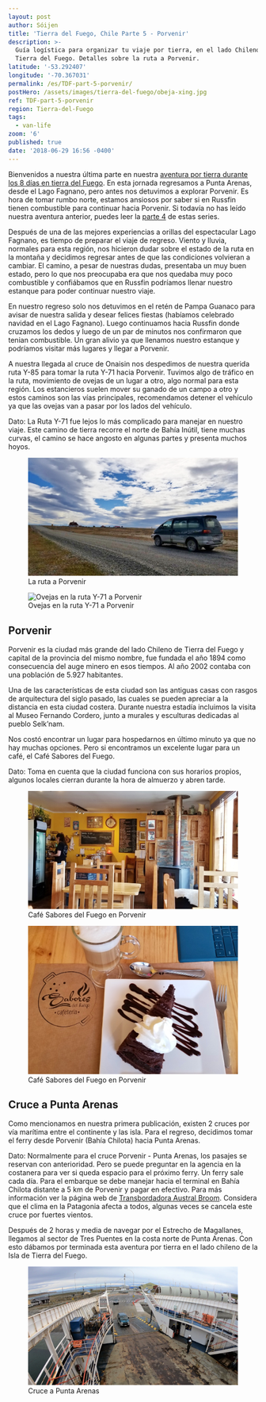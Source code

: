 ```yaml
---
layout: post
author: Sóijen
title: 'Tierra del Fuego, Chile Parte 5 - Porvenir'
description: >-
  Guía logística para organizar tu viaje por tierra, en el lado Chileno de
  Tierra del Fuego. Detalles sobre la ruta a Porvenir.
latitude: '-53.292407'
longitude: '-70.367031'
permalink: /es/TDF-part-5-porvenir/
postHero: /assets/images/tierra-del-fuego/obeja-xing.jpg
ref: TDF-part-5-porvenir
region: Tierra-del-Fuego
tags:
  - van-life
zoom: '6'
published: true
date: '2018-06-29 16:56 -0400'
---
```

Bienvenidos a nuestra última parte en nuestra <a href="/es/tierra-del-fuego-van-overview/">aventura por tierra durante los 8 días en tierra del Fuego</a>. En esta jornada regresamos a Punta Arenas, desde el Lago Fagnano, pero antes nos detuvimos a explorar Porvenir. Es hora de tomar rumbo norte, estamos ansiosos por saber si en Russfin tienen combustible para continuar hacia Porvenir. Si todavía no has leído nuestra aventura anterior, puedes leer la <a href="/es/TDF-part-4-pampa-guanaco-caleta-maria/">parte 4</a> de estas series.

Después de una de las mejores experiencias a orillas del espectacular Lago Fagnano, es tiempo de preparar el viaje de regreso. Viento y lluvia, normales para esta región, nos hicieron dudar sobre el estado de la ruta en la montaña y decidimos regresar antes de que las condiciones volvieran a cambiar. El camino, a pesar de nuestras dudas, presentaba un muy buen estado, pero lo que nos preocupaba era que nos quedaba muy poco combustible y confiábamos que en Russfin podríamos llenar nuestro estanque para poder continuar nuestro viaje.

En nuestro regreso solo nos detuvimos en el retén de Pampa Guanaco para avisar de nuestra salida y desear felices fiestas (habíamos celebrado navidad en el Lago Fagnano). Luego continuamos hacia Russfin donde cruzamos los dedos y luego de un par de minutos nos confirmaron que tenian combustible. Un gran alivio ya que llenamos nuestro estanque y podríamos visitar más lugares y llegar a Porvenir.

A nuestra llegada al cruce de Onaisin nos despedimos de nuestra querida ruta Y-85 para tomar la ruta Y-71 hacia Porvenir. Tuvimos algo de tráfico en la ruta, movimiento de ovejas de un lugar a otro, algo normal para esta región. Los estancieros suelen mover su ganado de un campo a otro y estos caminos son las vías principales, recomendamos detener el vehículo ya que las ovejas van a pasar por los lados del vehículo.

<i class="fa fa-info-circle" style="color:#FFB300"></i> Dato: La Ruta Y-71 fue lejos lo más complicado para manejar en nuestro viaje. Este camino de tierra recorre el norte de Bahía Inútil, tiene muchas curvas, el camino se hace angosto en algunas partes y presenta muchos hoyos.

<figure class="figure">
  <img class="image" src="/assets/images/tierra-del-fuego/road-tdf.jpg"
      alt="La ruta a Porvenir">
     <figcaption class="img-caption">La ruta a Porvenir</figcaption>
</figure>
<figure class="figure">
  <img class="image" src="/assets/images/tierra-del-fuego/obeja-xing.jpg"
      alt="Ovejas en la ruta Y-71 a Porvenir">
     <figcaption class="img-caption">Ovejas en la ruta Y-71 a Porvenir</figcaption>
</figure>

<h2>Porvenir</h2>
Porvenir es la ciudad más grande del lado Chileno de Tierra del Fuego y capital de la provincia del mismo nombre, fue fundada el año 1894 como consecuencia del auge minero en esos tiempos. Al año 2002 contaba con una población de 5.927 habitantes.

Una de las características de esta ciudad son las antiguas casas con rasgos de arquitectura del siglo pasado, las cuales se pueden apreciar a la distancia en esta ciudad costera. Durante nuestra estadía incluimos la visita al Museo Fernando Cordero, junto a murales y esculturas dedicadas al pueblo Selk’nam.

Nos costó encontrar un lugar para hospedarnos en último minuto ya que no hay muchas opciones. Pero si encontramos un excelente lugar para un café, el Café Sabores del Fuego.  

<i class="fa fa-info-circle" style="color:#FFB300"></i> Dato: Toma en cuenta que la ciudad funciona con sus horarios propios, algunos locales cierran durante la hora de almuerzo y abren tarde.

<figure class="figure">
  <img class="image" src="/assets/images/tierra-del-fuego/cafe-porvenir.jpg"
      alt="Café Sabores del Fuego en Porvenir">
     <figcaption class="img-caption">Café Sabores del Fuego en Porvenir</figcaption>
</figure>
<figure class="figure">
  <img class="image" src="/assets/images/tierra-del-fuego/postre-porvenir.jpg"
      alt="Café Sabores del Fuego en Porvenir">
     <figcaption class="img-caption">Café Sabores del Fuego en Porvenir</figcaption>
</figure>

<h2>Cruce a Punta Arenas</h2>

Como mencionamos en nuestra primera publicación, existen 2 cruces por vía marítima entre el continente y las isla. Para el regreso, decidimos tomar el ferry desde Porvenir (Bahía Chilota) hacia Punta Arenas.

<i class="fa fa-info-circle" style="color:#FFB300"></i> Dato: Normalmente para el cruce Porvenir - Punta Arenas, los pasajes se reservan con anterioridad. Pero se puede preguntar en la agencia en la costanera para ver si queda espacio para el próximo ferry. Un ferry sale cada día. Para el embarque se debe manejar hacia el terminal en Bahía Chilota distante a 5 km de Porvenir y pagar en efectivo. Para más información ver la página web de <a href="http://www.tabsa.cl/" target="_blank">Transbordadora Austral Broom</a>. Considera que el clima en la Patagonia afecta a todos, algunas veces se cancela este cruce por fuertes vientos.

Después de 2 horas y media de navegar por el Estrecho de Magallanes, llegamos al sector de Tres Puentes en la costa norte de Punta Arenas. Con esto dábamos por terminada esta aventura por tierra en el lado chileno de la Isla de Tierra del Fuego.

<figure class="figure">
  <img class="image" src="/assets/images/tierra-del-fuego/cruce-puq.png"
      alt="Cruce a Punta Arenas">
     <figcaption class="img-caption">Cruce a Punta Arenas</figcaption>
</figure>
